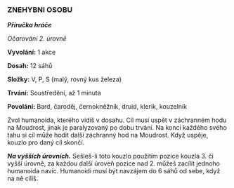 ### ZNEHYBNI OSOBU

***Příručka hráče***

*Očarování 2. úrovně*

**Vyvolání:** 1 akce

**Dosah:** 12 sáhů

**Složky:** V, P, S (malý, rovný kus železa)

**Trvání:** Soustředění, až 1 minuta

**Povolání:** Bard, čaroděj, černokněžník, druid, klerik, kouzelník

Zvol humanoida, kterého vidíš v dosahu. Cíl musí uspět v záchranném hodu na Moudrost, jinak je paralyzovaný po dobu trvání. Na konci každého svého tahu si cíl může hodit další záchranný hod na Moudrost. Když uspěje, kouzlo pro daný cíl skončí.

***Na vyšších úrovních.*** Sešleš-li toto kouzlo použitím pozice kouzla 3. či vyšší úrovně, za každou další úroveň pozice nad 2. můžeš zacílit jednoho humanoida navíc. Humanoidi musí být navzájem do 6 sáhů od sebe, když na ně cílíš.